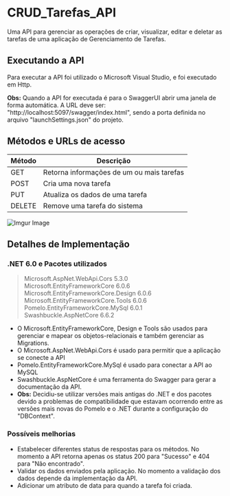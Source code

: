 
# CRUD_Tarefas_API
Uma API para gerenciar as operações de criar, visualizar, editar e deletar as tarefas de uma aplicação de Gerenciamento de Tarefas.

## Executando a API
Para executar a API foi utilizado o Microsoft Visual Studio, e foi executado em Http.

**Obs:** Quando a API for executada é para o SwaggerUI abrir uma janela de forma automática. A URL deve ser: "http://localhost:5097/swagger/index.html", sendo a porta definida no arquivo "launchSettings.json" do projeto.

## Métodos e URLs de acesso
|Método|Descrição  |
|--|--|
|GET| Retorna informações de um ou mais tarefas|
|POST| Cria uma nova tarefa  |
|PUT|  Atualiza os dados de uma tarefa|
|DELETE|  Remove uma tarefa do sistema|

![Imgur Image](https://imgur.com/eE2BVOZ,jpg)


## Detalhes de Implementação

### .NET 6.0 e Pacotes utilizados

   > Microsoft.AspNet.WebApi.Cors  5.3.0    
   > Microsoft.EntityFrameworkCore 6.0.6
   > Microsoft.EntityFrameworkCore.Design 6.0.6 
   > Microsoft.EntityFrameworkCore.Tools 6.0.6    
   >  Pomelo.EntityFrameworkCore.MySql   6.0.1    
   > Swashbuckle.AspNetCore 6.6.2 

- O Microsoft.EntityFrameworkCore, Design e Tools são usados para gerenciar e mapear os objetos-relacionais e também gerenciar as Migrations.
- O Microsoft.AspNet.WebApi.Cors é usado para permitir que a aplicação se conecte a API
- Pomelo.EntityFrameworkCore.MySql é usado para conectar a API ao MySQL
- Swashbuckle.AspNetCore é uma ferramenta do Swagger para gerar a documentação da API.
- **Obs:** Decidiu-se utilizar versões mais antigas do .NET e dos pacotes devido a problemas de compatibilidade que estavam ocorrendo entre as versões mais novas do Pomelo e o .NET durante a configuração do "DBContext".

### Possíveis melhorias
- Estabelecer diferentes status de respostas para os métodos. No momento a API retorna apenas os status 200 para "Sucesso" e 404 para "Não encontrado".
- Validar os dados enviados pela aplicação. No momento a validação dos dados depende da implementação da API.
- Adicionar um atributo de data para quando a tarefa foi criada.


[//]: # (These are reference links used in the body of this note and get stripped out when the markdown processor does its job. There is no need to format nicely because it shouldn't be seen. Thanks SO - http://stackoverflow.com/questions/4823468/store-comments-in-markdown-syntax)
   


  
